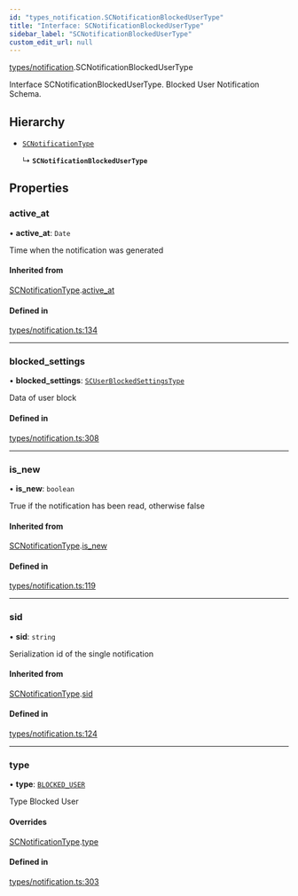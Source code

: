 ```yaml
---
id: "types_notification.SCNotificationBlockedUserType"
title: "Interface: SCNotificationBlockedUserType"
sidebar_label: "SCNotificationBlockedUserType"
custom_edit_url: null
---
```


[types/notification](../modules/types_notification).SCNotificationBlockedUserType

Interface SCNotificationBlockedUserType.
Blocked User Notification Schema.

## Hierarchy

- [`SCNotificationType`](types_notification.SCNotificationType)

  ↳ **`SCNotificationBlockedUserType`**

## Properties

### active\_at

• **active\_at**: `Date`

Time when the notification was generated

#### Inherited from

[SCNotificationType](types_notification.SCNotificationType).[active_at](types_notification.SCNotificationType#active_at)

#### Defined in

[types/notification.ts:134](https://github.com/selfcommunity/community-ui/blob/487fa8c/packages/sc-core/src/types/notification.ts#L134)

___

### blocked\_settings

• **blocked\_settings**: [`SCUserBlockedSettingsType`](types_user.SCUserBlockedSettingsType)

Data of user block

#### Defined in

[types/notification.ts:308](https://github.com/selfcommunity/community-ui/blob/487fa8c/packages/sc-core/src/types/notification.ts#L308)

___

### is\_new

• **is\_new**: `boolean`

True if the notification has been read, otherwise false

#### Inherited from

[SCNotificationType](types_notification.SCNotificationType).[is_new](types_notification.SCNotificationType#is_new)

#### Defined in

[types/notification.ts:119](https://github.com/selfcommunity/community-ui/blob/487fa8c/packages/sc-core/src/types/notification.ts#L119)

___

### sid

• **sid**: `string`

Serialization id of the single notification

#### Inherited from

[SCNotificationType](types_notification.SCNotificationType).[sid](types_notification.SCNotificationType#sid)

#### Defined in

[types/notification.ts:124](https://github.com/selfcommunity/community-ui/blob/487fa8c/packages/sc-core/src/types/notification.ts#L124)

___

### type

• **type**: [`BLOCKED_USER`](../enums/types_notification.SCNotificationTypologyType#blocked_user)

Type Blocked User

#### Overrides

[SCNotificationType](types_notification.SCNotificationType).[type](types_notification.SCNotificationType#type)

#### Defined in

[types/notification.ts:303](https://github.com/selfcommunity/community-ui/blob/487fa8c/packages/sc-core/src/types/notification.ts#L303)
